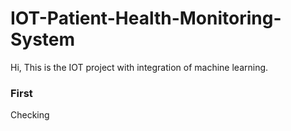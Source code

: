 # IOT-Patient-Health-Monitoring-System


Hi, This is the IOT project with integration of machine learning.

<h3> First </h3>
<p> Checking </p>
